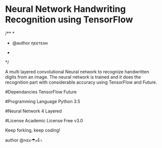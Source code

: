 # Neural Network Handwriting Recognition using TensorFlow
/**
*
* @author ηεεтεsн
                                                          
*
*/


A multi layered convolutional Neural network to recognize handwritten digits from an image. The neural network is trained and it does the recognition part with considerable accuracy using TensorFlow and Future.

#Dependancies
TensorFlow
Future

#Programming Language
Python 3.5

#Neural Network
4 Layered

#License
Academic License Free v3.0

Keep forking, keep coding!

author @ℵε℮☂ℯṧ♄
